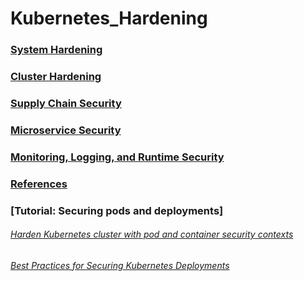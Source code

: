 # Kubernetes_Hardening
### [System Hardening](System_Hardening.md)

### [Cluster Hardening](Cluster_Hardening.md)
### [Supply Chain Security](Supply_Chain_Security.md)
### [Microservice Security](Microservice_Security.md)
### [Monitoring, Logging, and Runtime Security](Monitoring_Logging_Runtime_Security.md)
### [References](references.md)


### [Tutorial: Securing pods and deployments]
###### [Harden Kubernetes cluster with pod and container security contexts](https://earthly.dev/blog/k8s-cluster-security/)
###### [Best Practices for Securing Kubernetes Deployments](https://dev.to/aws-builders/best-practices-for-securing-kubernetes-deployments-1jg6)

